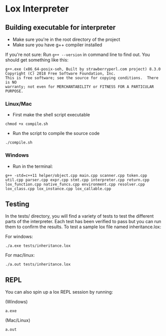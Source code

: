 # Lox Interpreter

##  Building executable for interpreter

- Make sure you're in the root directory of the project
- Make sure you have g++ compiler installed

If you're not sure:
Run `g++ --version` in command line to find out. You should get something like this:
```
g++.exe (x86_64-posix-seh, Built by strawberryperl.com project) 8.3.0
Copyright (C) 2018 Free Software Foundation, Inc.
This is free software; see the source for copying conditions.  There is NO
warranty; not even for MERCHANTABILITY or FITNESS FOR A PARTICULAR PURPOSE.
```

### Linux/Mac
- First make the shell script executable
```
chmod +x compile.sh
```
- Run the script to compile the source code
```
./compile.sh
```

### Windows
- Run in the terminal:
```
g++ -std=c++11 helper/object.cpp main.cpp scanner.cpp token.cpp util.cpp parser.cpp expr.cpp stmt.cpp interpreter.cpp return.cpp lox_function.cpp native_funcs.cpp environment.cpp resolver.cpp lox_class.cpp lox_instance.cpp lox_callable.cpp

```


## Testing

In the tests/ directory, you will find a variety of tests to test the different parts of the interpreter. Each test has been verified to pass but you can run them to confirm the results. To test a sample lox file named inheritance.lox:

For windows:
```
./a.exe tests/inheritance.lox

```


For mac/linux:
```
./a.out tests/inheritance.lox

```

## REPL

You can also spin up a lox REPL session by running:

(Windows)
```
a.exe
```

(Mac/Linux)
```
a.out
```


